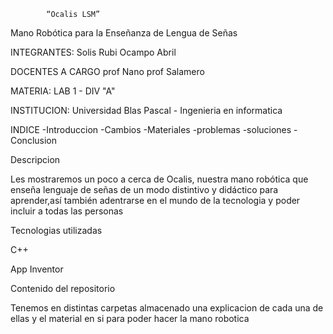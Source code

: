             “Ocalis LSM” 
Mano Robótica para la Enseñanza de Lengua de Señas

INTEGRANTES:
Solis Rubi
Ocampo Abril

DOCENTES A CARGO
prof Nano
prof Salamero

MATERIA:
LAB 1 - DIV "A"

INSTITUCION:
Universidad Blas Pascal - Ingenieria en informatica

INDICE
-Introduccion 
-Cambios
-Materiales
-problemas 
-soluciones
-Conclusion



Descripcion 

Les mostraremos un poco a cerca de Ocalis, nuestra mano robótica que enseña lenguaje de señas de un modo distintivo y didáctico para aprender,así también adentrarse en el mundo de la tecnologia y poder incluir a todas las personas  

Tecnologias utilizadas  

C++  

App Inventor  

Contenido del repositorio 

Tenemos en distintas carpetas almacenado una explicacion de cada una de ellas y el material en si para poder hacer la mano robotica  

